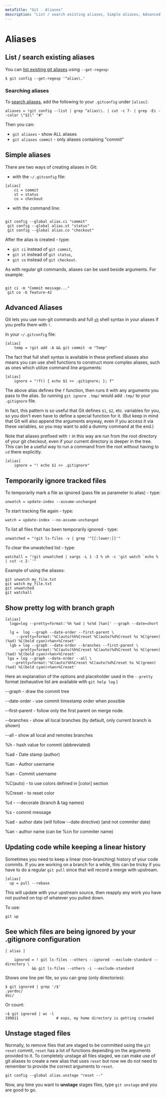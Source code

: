 ```yaml
---
metaTitle: "Git - Aliases"
description: "List / search existing aliases, Simple aliases, Advanced Aliases, Temporarily ignore tracked files, Show pretty log with branch graph, Updating code while keeping a linear history, See which files are being ignored by your .gitignore configuration, Unstage staged files"
---
```


# Aliases



## List / search existing aliases


You can [list existing git aliases](http://stackoverflow.com/q/7066325/23649) using `--get-regexp`:

```git
$ git config --get-regexp '^alias\.'

```

### Searching aliases

To [search aliases](http://stackoverflow.com/questions/39466417/how-do-i-search-my-git-aliases/39466418#39466418), add the following to your `.gitconfig` under `[alias]`:

```git
aliases = !git config --list | grep ^alias\\. | cut -c 7- | grep -Ei --color \"$1\" "#"

```

Then you can:

- `git aliases` - show ALL aliases
- `git aliases commit` - only aliases containing "commit"



## Simple aliases


There are two ways of creating aliases in Git:

- with the `~/.gitconfig` file:

```git
[alias]
    ci = commit
    st = status
    co = checkout

```


- with the command line:

```

git config --global alias.ci "commit"
 git config --global alias.st "status"
 git config --global alias.co "checkout"

```

After the alias is created - type:

- `git ci` instead of `git commit`,
- `git st` instead of `git status`,
- `git co` instead of `git checkout`.

As with regular git commands, aliases can be used beside arguments. For example:

```

git ci -m "Commit message..."
 git co -b feature-42

```



## Advanced Aliases


Git lets you use non-git commands and full [`sh`](https://en.wikipedia.org/wiki/Bourne_shell) shell syntax in your aliases if you prefix them with `!`.

In your `~/.gitconfig` file:

```git
[alias]
    temp = !git add -A && git commit -m "Temp"

```

The fact that full shell syntax is available in these prefixed aliases also means you can use shell functions to construct more complex aliases, such as ones which utilize command line arguments:

```git
[alias]
    ignore = "!f() { echo $1 >> .gitignore; }; f"

```

The above alias defines the `f` function, then runs it with any arguments you pass to the alias. So running `git ignore .tmp/` would add `.tmp/` to your `.gitignore` file.

In fact, this pattern is so useful that Git defines `$1`, `$2`, etc. variables for you, so you don't even have to define a special function for it. (But keep in mind that Git will also append the arguments anyway, even if you access it via these variables, so you may want to add a dummy command at the end.)

Note that aliases prefixed with `!` in this way are run from the root directory of your git checkout, even if your current directory is deeper in the tree. This can be a useful way to run a command from the root without having to `cd` there explicitly.

```git
[alias]
    ignore = "! echo $1 >> .gitignore"

```



## Temporarily ignore tracked files


To temporarily mark a file as ignored (pass file as parameter to alias) - type:

```git
unwatch = update-index --assume-unchanged

```

To start tracking file again - type:

```git
watch = update-index --no-assume-unchanged

```

To list all files that has been temporarily ignored - type:

```git
unwatched = "!git ls-files -v | grep '^[[:lower:]]'"

```

To clear the unwatched list - type:

```git
watchall = "!git unwatched | xargs -L 1 -I % sh -c 'git watch `echo % | cut -c 2-`'"

```

Example of using the aliases:

```git
git unwatch my_file.txt
git watch my_file.txt
git unwatched
git watchall

```



## Show pretty log with branch graph


```git
[alias]
  logp=log --pretty=format:'%h %ad | %s%d [%an]' --graph --date=short

  lg =  log --graph --date-order --first-parent \
     --pretty=format:'%C(auto)%h%Creset %C(auto)%d%Creset %s %C(green)(%ad) %C(bold cyan)<%an>%Creset'
  lgb = log --graph --date-order --branches --first-parent \                      
     --pretty=format:'%C(auto)%h%Creset %C(auto)%d%Creset %s %C(green)(%ad) %C(bold cyan)<%an>%Creset'
 lga = log --graph --date-order --all \                                          
   --pretty=format:'%C(auto)%h%Creset %C(auto)%d%Creset %s %C(green)(%ad) %C(bold cyan)<%an>%Creset'

```

Here an explanation of the options and placeholder used in the `--pretty` format (exhaustive list are available with `git help log` )

--graph - draw the commit tree

--date-order - use commit timestamp order when possible

--first-parent - follow only the first parent on merge node.

--branches - show all local branches (by default, only current branch is shown)

--all - show all local and remotes branches

%h - hash value for commit (abbreviated)

%ad - Date stamp (author)

%an - Author username

%an - Commit username

%C(auto) - to use colors defined in [color] section

%Creset - to reset color

%d - --decorate (branch & tag names)

%s - commit message

%ad - author date (will follow --date directive) (and not commiter date)

%an - author name (can be %cn for commiter name)



## Updating code while keeping a linear history


Sometimes you need to keep a linear (non-branching) history of your code commits. If you are working on a branch for a while, this can be tricky if you have to do a regular `git pull` since that will record a merge with upstream.

```git
[alias]
  up = pull --rebase

```

This will update with your upstream source, then reapply any work you have not pushed on top of whatever you pulled down.

To use:

```git
git up

```



## See which files are being ignored by your .gitignore configuration


```git
[ alias ]

    ignored = ! git ls-files --others --ignored --exclude-standard --directory \
            && git ls-files --others -i --exclude-standard

```

Shows one line per file, so you can grep (only directories):

```git
$ git ignored | grep '/$'
.yardoc/
doc/

```

Or count:

```git
~$ git ignored | wc -l
199811                 # oops, my home directory is getting crowded

```



## Unstage staged files


Normally, to remove files that are staged to be committed using the `git reset` commit, `reset` has a lot of functions depending on the arguments provided to it. To completely unstage all files staged, we can make use of git aliases to create a new alias that uses `reset` but now we do not need to remember to provide the correct arguments to `reset`.

`git config --global alias.unstage "reset --"`

Now, any time you want to **unstage** stages files, type `git unstage` and you are good to go.

